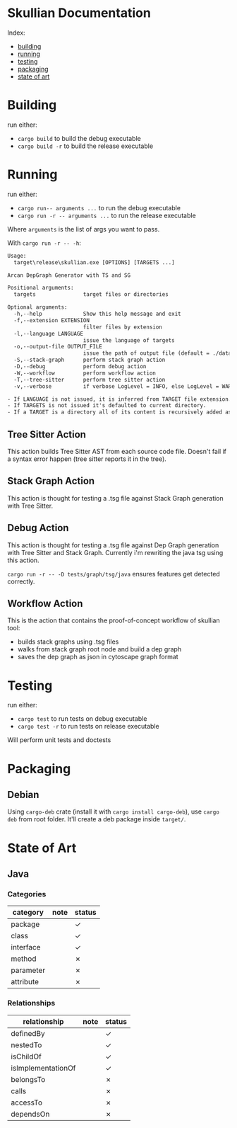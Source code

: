 # Skullian Documentation

Index:

- [building](#building)
- [running](#running)
- [testing](#testing)
- [packaging](#packaging)
- [state of art](#state-of-art)

# Building

run either:

- ```cargo build``` to build the debug executable
- ```cargo build -r``` to build the release executable

# Running

run either:

- ```cargo run-- arguments ...``` to run the debug executable
- ```cargo run -r -- arguments ...``` to run the release executable

Where `arguments` is the list of args you want to pass.

With `cargo run -r -- -h`:

```txt
Usage:
  target\release\skullian.exe [OPTIONS] [TARGETS ...]

Arcan DepGraph Generator with TS and SG

Positional arguments:
  targets               target files or directories

Optional arguments:
  -h,--help             Show this help message and exit
  -f,--extension EXTENSION
                        filter files by extension
  -l,--language LANGUAGE
                        issue the language of targets
  -o,--output-file OUTPUT_FILE
                        issue the path of output file (default = ./data.json)
  -S,--stack-graph      perform stack graph action
  -D,--debug            perform debug action
  -W,--workflow         perform workflow action
  -T,--tree-sitter      perform tree sitter action
  -v,--verbose          if verbose LogLevel = INFO, else LogLevel = WARN

- If LANGUAGE is not issued, it is inferred from TARGET file extension.
- If TARGETS is not issued it's defaulted to current directory.
- If a TARGET is a directory all of its content is recursively added as TARGET.
```

## Tree Sitter Action

This action builds Tree Sitter AST from each source code file.
Doesn't fail if a syntax error happen (tree sitter reports it in the tree).

## Stack Graph Action

This action is thought for testing a .tsg file against Stack Graph generation with Tree Sitter.

## Debug Action

This action is thought for testing a .tsg file against Dep Graph generation with Tree Sitter and Stack Graph. Currently i'm rewriting the java tsg using this action.

`cargo run -r -- -D tests/graph/tsg/java` ensures features get detected correctly.

## Workflow Action

This is the action that contains the proof-of-concept workflow of skullian tool:

- builds stack graphs using .tsg files
- walks from stack graph root node and build a dep graph
- saves the dep graph as json in cytoscape graph format

# Testing

run either:

- ```cargo test``` to run tests on debug executable
- ```cargo test -r``` to run tests on release executable

Will perform unit tests and doctests

# Packaging

## Debian

Using `cargo-deb` crate (install it with `cargo install cargo-deb`), use `cargo deb` from root folder. It'll create a deb package inside `target/`.

# State of Art

## Java

### Categories

| category | note | status |
| --- | --- | --- |
| package |  | &check; |
| class |  | &check; |
| interface |  | &check; |
| method |  | &cross; |
| parameter |  | &cross; |
| attribute |  | &cross; |

### Relationships

| relationship | note | status |
| --- | --- | --- |
| definedBy |  | &check; |
| nestedTo |  | &check; |
| isChildOf |  | &check; |
| isImplementationOf |  | &check; |
| belongsTo |  | &cross; |
| calls |  | &cross; |
| accessTo |  | &cross; |
| dependsOn |  | &cross; |
